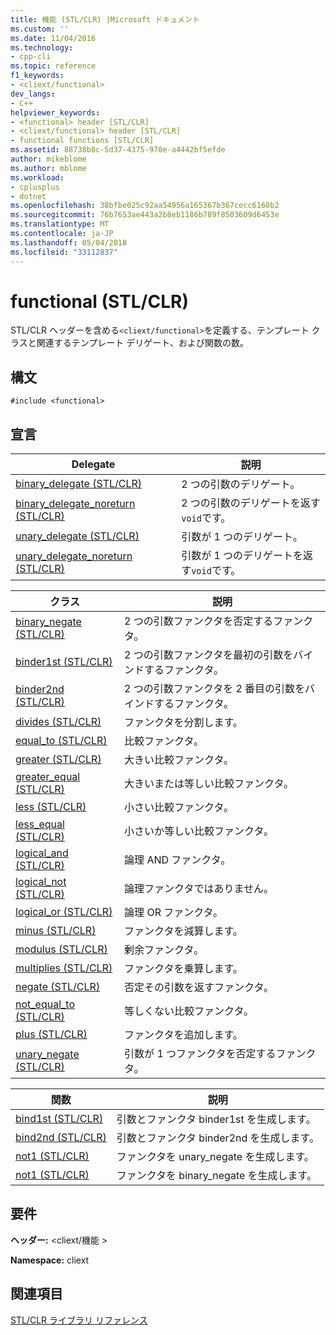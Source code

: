 ```yaml
---
title: 機能 (STL/CLR) |Microsoft ドキュメント
ms.custom: ''
ms.date: 11/04/2016
ms.technology:
- cpp-cli
ms.topic: reference
f1_keywords:
- <cliext/functional>
dev_langs:
- C++
helpviewer_keywords:
- <functional> header [STL/CLR]
- <cliext/functional> header [STL/CLR]
- functional functions [STL/CLR]
ms.assetid: 88738b8c-5d37-4375-970e-a4442bf5efde
author: mikeblome
ms.author: mblome
ms.workload:
- cplusplus
- dotnet
ms.openlocfilehash: 38bfbe025c92aa54956a165367b367cecc6160b2
ms.sourcegitcommit: 76b7653ae443a2b8eb1186b789f8503609d6453e
ms.translationtype: MT
ms.contentlocale: ja-JP
ms.lasthandoff: 05/04/2018
ms.locfileid: "33112837"
---
```

# <a name="functional-stlclr"></a>functional (STL/CLR)
STL/CLR ヘッダーを含める`<cliext/functional>`を定義する、テンプレート クラスと関連するテンプレート デリゲート、および関数の数。  
  
## <a name="syntax"></a>構文  
  
```  
#include <functional>  
```  
  
## <a name="declarations"></a>宣言  
  
|Delegate|説明|  
|--------------|-----------------|  
|[binary_delegate (STL/CLR)](../dotnet/binary-delegate-stl-clr.md)|2 つの引数のデリゲート。|  
|[binary_delegate_noreturn (STL/CLR)](../dotnet/binary-delegate-noreturn-stl-clr.md)|2 つの引数のデリゲートを返す`void`です。|  
|[unary_delegate (STL/CLR)](../dotnet/unary-delegate-stl-clr.md)|引数が 1 つのデリゲート。|  
|[unary_delegate_noreturn (STL/CLR)](../dotnet/unary-delegate-noreturn-stl-clr.md)|引数が 1 つのデリゲートを返す`void`です。|  
  
|クラス|説明|  
|-----------|-----------------|  
|[binary_negate (STL/CLR)](../dotnet/binary-negate-stl-clr.md)|2 つの引数ファンクタを否定するファンクタ。|  
|[binder1st (STL/CLR)](../dotnet/binder1st-stl-clr.md)|2 つの引数ファンクタを最初の引数をバインドするファンクタ。|  
|[binder2nd (STL/CLR)](../dotnet/binder2nd-stl-clr.md)|2 つの引数ファンクタを 2 番目の引数をバインドするファンクタ。|  
|[divides (STL/CLR)](../dotnet/divides-stl-clr.md)|ファンクタを分割します。|  
|[equal_to (STL/CLR)](../dotnet/equal-to-stl-clr.md)|比較ファンクタ。|  
|[greater (STL/CLR)](../dotnet/greater-stl-clr.md)|大きい比較ファンクタ。|  
|[greater_equal (STL/CLR)](../dotnet/greater-equal-stl-clr.md)|大きいまたは等しい比較ファンクタ。|  
|[less (STL/CLR)](../dotnet/less-stl-clr.md)|小さい比較ファンクタ。|  
|[less_equal (STL/CLR)](../dotnet/less-equal-stl-clr.md)|小さいか等しい比較ファンクタ。|  
|[logical_and (STL/CLR)](../dotnet/logical-and-stl-clr.md)|論理 AND ファンクタ。|  
|[logical_not (STL/CLR)](../dotnet/logical-not-stl-clr.md)|論理ファンクタではありません。|  
|[logical_or (STL/CLR)](../dotnet/logical-or-stl-clr.md)|論理 OR ファンクタ。|  
|[minus (STL/CLR)](../dotnet/minus-stl-clr.md)|ファンクタを減算します。|  
|[modulus (STL/CLR)](../dotnet/modulus-stl-clr.md)|剰余ファンクタ。|  
|[multiplies (STL/CLR)](../dotnet/multiplies-stl-clr.md)|ファンクタを乗算します。|  
|[negate (STL/CLR)](../dotnet/negate-stl-clr.md)|否定その引数を返すファンクタ。|  
|[not_equal_to (STL/CLR)](../dotnet/not-equal-to-stl-clr.md)|等しくない比較ファンクタ。|  
|[plus (STL/CLR)](../dotnet/plus-stl-clr.md)|ファンクタを追加します。|  
|[unary_negate (STL/CLR)](../dotnet/unary-negate-stl-clr.md)|引数が 1 つファンクタを否定するファンクタ。|  
  
|関数|説明|  
|--------------|-----------------|  
|[bind1st (STL/CLR)](../dotnet/bind1st-stl-clr.md)|引数とファンクタ binder1st を生成します。|  
|[bind2nd (STL/CLR)](../dotnet/bind2nd-stl-clr.md)|引数とファンクタ binder2nd を生成します。|  
|[not1 (STL/CLR)](../dotnet/not1-stl-clr.md)|ファンクタを unary_negate を生成します。|  
|[not1 (STL/CLR)](../dotnet/not1-stl-clr.md)|ファンクタを binary_negate を生成します。|  
  
## <a name="requirements"></a>要件  
 **ヘッダー:** \<cliext/機能 >  
  
 **Namespace:** cliext  
  
## <a name="see-also"></a>関連項目  
 [STL/CLR ライブラリ リファレンス](../dotnet/stl-clr-library-reference.md)